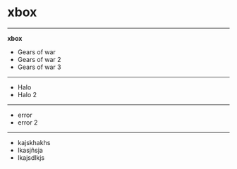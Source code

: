 # xbox

---

**xbox**

* Gears of war
* Gears of war 2
* Gears of war 3

---

* Halo
* Halo 2

----

* error
* error 2

----

* kajskhakhs
* lkasjñsja
* lkajsdlkjs
